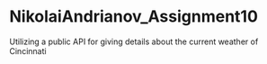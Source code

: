# NikolaiAndrianov_Assignment10

Utilizing a public API for giving details about the current weather of Cincinnati
